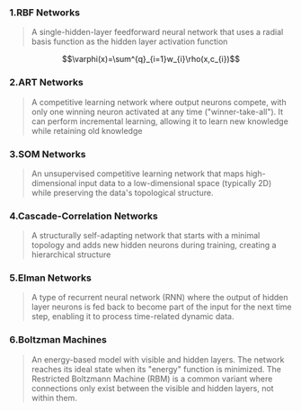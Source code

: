 ### 1.RBF Networks

>A single-hidden-layer feedforward neural network that uses a radial basis function as the hidden layer activation function

$$\varphi(x)=\sum^{q}_{i=1}w_{i}\rho(x,c_{i})$$

### 2.ART Networks

>A competitive learning network where output neurons compete, with only one winning neuron activated at any time ("winner-take-all"). It can perform incremental learning, allowing it to learn new knowledge while retaining old knowledge

### 3.SOM Networks

>An unsupervised competitive learning network that maps high-dimensional input data to a low-dimensional space (typically 2D) while preserving the data's topological structure.

### 4.Cascade-Correlation Networks

>A structurally self-adapting network that starts with a minimal topology and adds new hidden neurons during training, creating a hierarchical structure

### 5.Elman Networks

>A type of recurrent neural network (RNN) where the output of hidden layer neurons is fed back to become part of the input for the next time step, enabling it to process time-related dynamic data.

### 6.Boltzman Machines

>An energy-based model with visible and hidden layers. The network reaches its ideal state when its "energy" function is minimized. The Restricted Boltzmann Machine (RBM) is a common variant where connections only exist between the visible and hidden layers, not within them.